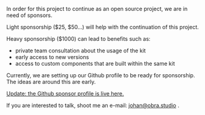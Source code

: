 <script context="module" lang="ts">
    import type { BlogFrontmatter } from '$lib/blog/types';

    export const metadata: BlogFrontmatter = {
        title: 'Sponsor this project',
        date: '2025-08-08',
        author: 'Johan Ronsse'
    }
</script>

In order for this project to continue as an open source project, we are in need of sponsors.

Light sponsorship ($25, $50...) will help with the continuation of this project.

Heavy sponsorship ($1000) can lead to benefits such as:

* private team consultation about the usage of the kit
* early access to new versions
* access to custom components that are built within the same kit

Currently, we are setting up our Github profile to be ready for sponsorship. The ideas are around this are early.

[Update: the Github sponsor profile is live here.](https://github.com/sponsors/Obra-Studio)

If you are interested to talk, shoot me an e-mail: [johan@obra.studio](mailto:johan@obra.studio) .

